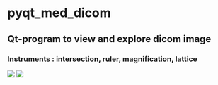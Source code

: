 # pyqt_med_dicom
## Qt-program to view and explore dicom image
### Instruments : intersection, ruler, magnification, lattice
![](https://github.com/nnocturnnn/pyqt_med_dicom/blob/master/%D0%A1%D0%BD%D0%B8%D0%BC%D0%BE%D0%BA%20%D1%8D%D0%BA%D1%80%D0%B0%D0%BD%D0%B0%202020-10-19%20%D0%B2%2021.00.05.png)
![](https://github.com/nnocturnnn/pyqt_med_dicom/blob/master/%D0%A1%D0%BD%D0%B8%D0%BC%D0%BE%D0%BA%20%D1%8D%D0%BA%D1%80%D0%B0%D0%BD%D0%B0%202020-10-19%20%D0%B2%2021.08.00.png)
